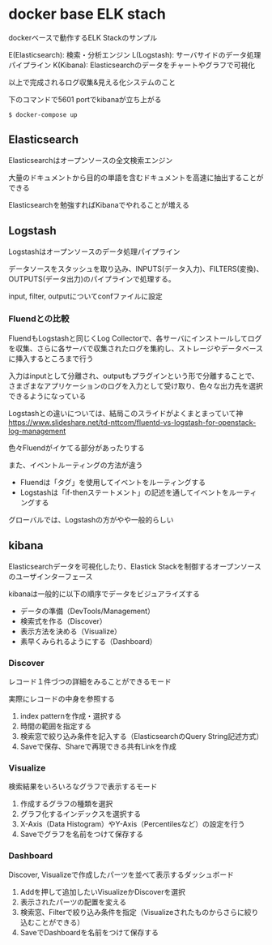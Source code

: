 # docker base ELK stach

dockerベースで動作するELK Stackのサンプル

E(Elasticsearch): 検索・分析エンジン
L(Logstash): サーバサイドのデータ処理パイプライン
K(Kibana): Elasticsearchのデータをチャートやグラフで可視化

以上で完成されるログ収集&見える化システムのこと

下のコマンドで5601 portでkibanaが立ち上がる

```
$ docker-compose up
```

## Elasticsearch

Elasticsearchはオープンソースの全文検索エンジン

大量のドキュメントから目的の単語を含むドキュメントを高速に抽出することができる

Elasticsearchを勉強すればKibanaでやれることが増える

## Logstash

Logstashはオープンソースのデータ処理パイプライン

データソースをスタッシュを取り込み、INPUTS(データ入力)、FILTERS(変換)、OUTPUTS(データ出力)のパイプラインで処理する。

input, filter, outputについてconfファイルに設定

### Fluendとの比較

FluendもLogstashと同じくLog Collectorで、各サーバにインストールしてログを収集、さらに各サーバで収集されたログを集約し、ストレージやデータベースに挿入するところまで行う

入力はinputとして分離され、outputもプラグインという形で分離することで、さまざまなアプリケーションのログを入力として受け取り、色々な出力先を選択できるようになっている

Logstashとの違いについては、結局このスライドがよくまとまっていて神
https://www.slideshare.net/td-nttcom/fluentd-vs-logstash-for-openstack-log-management

色々Fluendがイケてる部分があったりする

また、イベントルーティングの方法が違う

- Fluendは「タグ」を使用してイベントをルーティングする
- Logstashは「if-thenステートメント」の記述を通してイベントをルーティングする

グローバルでは、Logstashの方がやや一般的らしい

## kibana

Elasticsearchデータを可視化したり、Elastick Stackを制御するオープンソースのユーザインターフェース


kibanaは一般的に以下の順序でデータをビジュアライズする

- データの準備（DevTools/Management）
- 検索式を作る（Discover）
- 表示方法を決める（Visualize）
- 素早くみられるようにする（Dashboard）

### Discover

レコード１件づつの詳細をみることができるモード

実際にレコードの中身を参照する
1. index patternを作成・選択する
2. 時間の範囲を指定する
3. 検索窓で絞り込み条件を記入する（ElasticsearchのQuery String記述方式）
4. Saveで保存、Shareで再現できる共有Linkを作成

### Visualize

検索結果をいろいろなグラフで表示するモード

1. 作成するグラフの種類を選択
2. グラフ化するインデックスを選択する
3. X-Axis（Data Histogram）やY-Axis（Percentilesなど）の設定を行う
4. Saveでグラフを名前をつけて保存する

### Dashboard

Discover, Visualizeで作成したパーツを並べて表示するダッシュボード

1. Addを押して追加したいVisualizeかDiscoverを選択
2. 表示されたパーツの配置を変える
3. 検索窓、Filterで絞り込み条件を指定（Visualizeされたものからさらに絞り込むことができる）
4. SaveでDashboardを名前をつけて保存する


